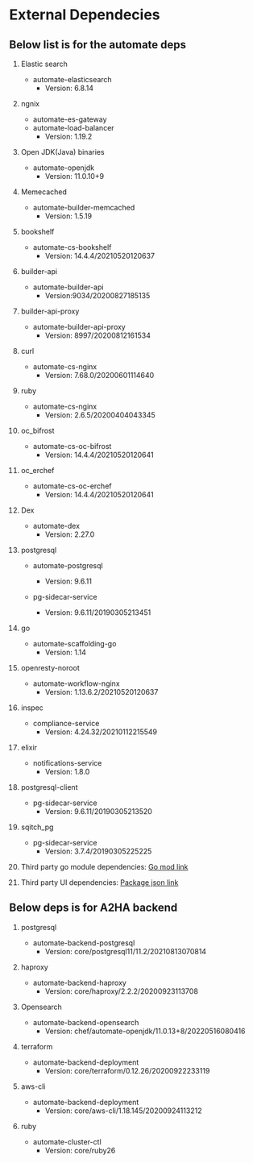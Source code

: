 # External Dependecies
## Below list is for the automate deps 

1. Elastic search
   * automate-elasticsearch
     * Version: 6.8.14

2. ngnix
   * automate-es-gateway 
   * automate-load-balancer
     * Version: 1.19.2 
  
3. Open JDK(Java) binaries
   * automate-openjdk
     * Version: 11.0.10+9

4. Memecached
   * automate-builder-memcached
     * Version: 1.5.19

5. bookshelf
   * automate-cs-bookshelf
     * Version: 14.4.4/20210520120637

6. builder-api
   * automate-builder-api
     * Version:9034/20200827185135 

7. builder-api-proxy
   * automate-builder-api-proxy
     * Version: 8997/20200812161534

8. curl
   * automate-cs-nginx
     * Version: 7.68.0/20200601114640

9. ruby
   * automate-cs-nginx
     * Version: 2.6.5/20200404043345

10. oc_bifrost
    * automate-cs-oc-bifrost
      * Version: 14.4.4/20210520120641

11. oc_erchef
    * automate-cs-oc-erchef
      * Version: 14.4.4/20210520120641

12. Dex
    * automate-dex
      * Version: 2.27.0

13. postgresql
    * automate-postgresql
      * Version: 9.6.11

    * pg-sidecar-service
      * Version: 9.6.11/20190305213451

14. go
    * automate-scaffolding-go
      * Version: 1.14


15. openresty-noroot
    * automate-workflow-nginx
      * Version: 1.13.6.2/20210520120637

16. inspec
    * compliance-service
      * Version: 4.24.32/20210112215549

17. elixir
    * notifications-service
      * Version: 1.8.0

18. postgresql-client
    * pg-sidecar-service
      * Version: 9.6.11/20190305213520 

19. sqitch_pg
    * pg-sidecar-service
      * Version: 3.7.4/20190305225225

20.  Third party go module dependencies: [Go mod link](https://github.com/chef/automate/blob/master/go.mod)

21. Third party UI dependencies: [Package json link](https://github.com/chef/automate/blob/master/components/automate-ui/package.json)
    

## Below deps is for A2HA backend 

1. postgresql
    * automate-backend-postgresql
      * Version: core/postgresql11/11.2/20210813070814

2. haproxy
    * automate-backend-haproxy
      * Version: core/haproxy/2.2.2/20200923113708

3. Opensearch
    * automate-backend-opensearch
      * Version: chef/automate-openjdk/11.0.13+8/20220516080416

4. terraform
    * automate-backend-deployment
      * Version: core/terraform/0.12.26/20200922233119      

5. aws-cli
    * automate-backend-deployment
      * Version: core/aws-cli/1.18.145/20200924113212

6. ruby
    * automate-cluster-ctl
      * Version: core/ruby26
